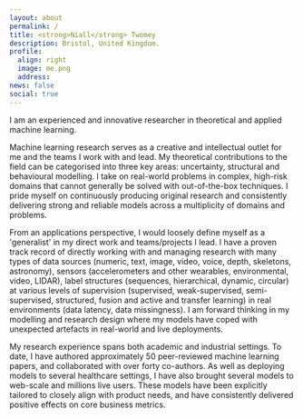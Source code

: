 ```yaml
---
layout: about
permalink: /
title: <strong>Niall</strong> Twomey
description: Bristol, United Kingdom.
profile:
  align: right
  image: me.png
  address: 
news: false
social: true
---
```


I am an experienced and innovative researcher in theoretical and applied machine learning. 

Machine learning research serves as a creative and intellectual outlet for me and the teams I work 
with and lead. 
My theoretical contributions to the field can be categorised into three key areas: uncertainty, 
structural and behavioural modelling.
I take on real-world problems in complex, high-risk domains that cannot generally be solved with 
out-of-the-box techniques.
I pride myself on continuously producing original research and consistently delivering strong 
and reliable models across a multiplicity of domains and problems.

From an applications perspective, I would loosely define myself as a 'generalist' in my direct work 
and teams/projects I lead.
I have a proven track record of directly working with and managing research with many types of data 
sources (numeric, text, image, video, voice, depth, skeletons, astronomy), sensors (accelerometers and other
wearables, environmental, video, LIDAR), label structures (sequences, hierarchical, dynamic, circular) 
at various levels of supervision (supervised, weak-supervised, semi-supervised, structured, fusion and
active and transfer learning) in real environments (data latency, data missingness). 
I am forward thinking in my modelling and research design where my models have coped with unexpected 
artefacts in real-world and live deployments. 

My research experience spans both academic and industrial settings. 
To date, I have authored approximately 50 peer-reviewed machine learning papers, and collaborated with 
over forty co-authors.
As well as deploying models to several healthcare settings, I have also brought several models to 
web-scale and millions live users. 
These models have been explicitly tailored to closely align with product needs, and have consistently 
delivered positive effects on core business metrics.
